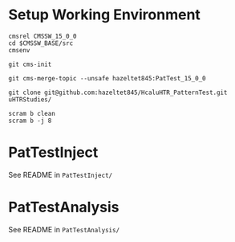 # Setup Working Environment

    cmsrel CMSSW_15_0_0
    cd $CMSSW_BASE/src
    cmsenv

    git cms-init

    git cms-merge-topic --unsafe hazeltet845:PatTest_15_0_0

    git clone git@github.com:hazeltet845/HcaluHTR_PatternTest.git uHTRStudies/

    scram b clean
    scram b -j 8

# PatTestInject
See README in `PatTestInject/`

# PatTestAnalysis
See README in `PatTestAnalysis/`
